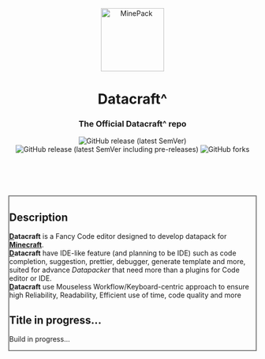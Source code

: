 <div align="center">
    <img src="https://cdn.discordapp.com/attachments/727886672909435002/776708465115529256/com_-_final_-_Copy.png" alt="MinePack" align="center" height="128px">
    <h1></h1>
    <h1>Datacraft^</h1>
    <h3>The Official Datacraft^ repo</h3>
</div>
<div class="flex flexcollumn">
    <div>
        <div class="flex flexrow" align="center">
            <img alt="GitHub release (latest SemVer)" src="https://img.shields.io/github/v/release/SlimeyMC/MinePack?sort=semver&style=for-the-badge">
            <img alt="GitHub release (latest SemVer including pre-releases)" src="https://img.shields.io/github/v/release/SlimeyMC/MinePack?include_prereleases&sort=semver&style=for-the-badge">
            <img alt="GitHub forks" src="https://img.shields.io/github/forks/SlimeyMC/MinePack?label=Fork&style=for-the-badge">
        </div>
        <br><br><br><br><br>
        <div style="border: grey solid 2px">
            <h2>Description</h2>
            <p><b><u>D</u>atacraft</b> is a Fancy Code editor designed to develop datapack for <a href="minecraft.net"><b><u>M</u>inecraft</b></a>.<br><b><u>D</u>atacraft</b> have IDE-like feature (and planning to be IDE) such as code completion, suggestion, prettier, debugger, generate template and more, suited for advance <i>Datapacker</i> that need more than a plugins for Code editor or IDE.<br><b><u>D</u>atacraft</b> use Mouseless Workflow/Keyboard-centric approach to ensure high Reliability, Readability, Efficient use of time, code quality and more</p>
            <h2>Title in progress...</h2>
            <p>Build in progress...</p>
        </div>
    </div>
</div>
